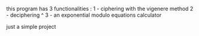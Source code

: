 this program has 3 functionalities  :
1 - ciphering with the vigenere method 
2 - deciphering ^
3 - an exponential modulo equations calculator

just a simple project
